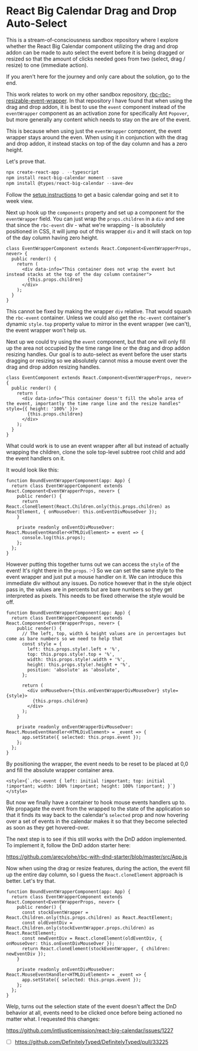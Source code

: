 # React Big Calendar Drag and Drop Auto-Select

This is a stream-of-consciousness sandbox repository where I explore whether the
React Big Calendar component utilizing the drag and drop addon can be made to
auto select the event before it is being dragged or resized so that the amount
of clicks needed goes from two (select, drag / resize) to one (immediate action).

If you aren't here for the journey and only care about the solution, go to the end.

This work relates to work on my other sandbox repository, [rbc-rbc-resizable-event-wrapper](https://github.com/TomasHubelbauer/rbc-resizable-event-wrapper).
In that repository I have found that when using the drag and drop addon, it is
best to use the `event` component instead of the `eventWrapper` component as an
activation zone for specifically Ant `Popover`, but more generally any content
which needs to stay on the are of the event.

This is because when using just the `eventWrapper` component, the event wrapper
stays around the even. When using it in conjunction with the drag and drop addon,
it instead stacks on top of the day column and has a zero height.

Let's prove that.

```powershell
npx create-react-app . --typescript
npm install react-big-calendar moment --save
npm install @types/react-big-calendar --save-dev
```

Follow the [setup instructions](http://intljusticemission.github.io/react-big-calendar/examples/index.html)
to get a basic calendar going and set it to week view.

Next up hook up the `components` property and set up a component for the
`eventWrapper` field. You can just wrap the `props.children` in a `div`
and see that since the `rbc-event` div - what we're wrapping - is absolutely
positioned in CSS, it will jump out of this wrapper `div` and it will
stack on top of the day column having zero height.

```tsx
class EventWrapperComponent extends React.Component<EventWrapperProps, never> {
  public render() {
    return (
      <div data-info="This container does not wrap the event but instead stacks at the top of the day column container">
        {this.props.children}
      </div>
    );
  }
}
```

This cannot be fixed by making the wrapper `div` relative. That would
squash the `rbc-event` container. Unless we could also get the `rbc-event`
container's dynamic `style.top` property value to mirror in the event
wrapper (we can't), the event wrapper won't help us.

Next up we could try using the `event` component, but that one will only
fill up the area not occupied by the time range line or the drag and drop
addon resizing handles. Our goal is to auto-select as event before the
user starts dragging or resizing so we absolutely cannot miss a mouse
event over the drag and drop addon resizing handles.

```tsx
class EventComponent extends React.Component<EventWrapperProps, never> {
  public render() {
    return (
      <div data-info="This container doesn't fill the whole area of the event, importantly the time range line and the resize handles" style={{ height: '100%' }}>
        {this.props.children}
      </div>
    );
  }
}
```

What could work is to use an event wrapper after all but instead of
actually wrapping the children, clone the sole top-level subtree root
child and add the event handlers on it.

It would look like this:

```tsx
function BoundEventWrapperComponent(app: App) {
  return class EventWrapperComponent extends React.Component<EventWrapperProps, never> {
    public render() {
      return React.cloneElement(React.Children.only(this.props.children) as ReactElement, { onMouseOver: this.onEventDivMouseOver });
    }
  
    private readonly onEventDivMouseOver: React.MouseEventHandler<HTMLDivElement> = event => {
      console.log(this.props);
    };
  };
}
```

However putting this together turns out we can access the `style` of the event!
It's right there in the `props`. :-) So we can set the same style to the event
wrapper and just put a mouse handler on it. We can introduce this immediate div
without any issues. Do notice however that in the style object pass in, the values
are in percents but are bare numbers so they get interpreted as pixels. This
needs to be fixed otherwise the style would be off.

```tsx
function BoundEventWrapperComponent(app: App) {
  return class EventWrapperComponent extends React.Component<EventWrapperProps, never> {
    public render() {
      // The left, top, width & height values are in percentages but come as bare numbers so we need to help that
      const style = {
        left: this.props.style!.left + '%',
        top: this.props.style!.top + '%',
        width: this.props.style!.width + '%',
        height: this.props.style!.height + '%',
        position: 'absolute' as 'absolute',
      };

      return (
        <div onMouseOver={this.onEventWrapperDivMouseOver} style={style}>
          {this.props.children}
        </div>
      );
    }
  
    private readonly onEventWrapperDivMouseOver: React.MouseEventHandler<HTMLDivElement> = _event => {
      app.setState({ selected: this.props.event });
    };
  };
}
```

By positioning the wrapper, the event needs to be reset to be placed at 0,0 and
fill the absolute wrapper container area.

```tsx
<style>{`.rbc-event { left: initial !important; top: initial !important; width: 100% !important; height: 100% !important; }`}</style>
```

But now we finally have a container to hook mouse events handlers up to.
We propagate the event from the wrapped to the state of the application so that
it finds its way back to the calendar's `selected` prop and now hovering over a
set of events in the calendar makes it so that they become selected as soon as
they get hovered-over.

The next step is to see if this still works with the DnD addon implemented.
To implement it, follow the DnD addon starter here:

https://github.com/arecvlohe/rbc-with-dnd-starter/blob/master/src/App.js

Now when using the drag or resize features, during the action, the event fill up
the entire day column, so I guess the `React.cloneElement` approach is better.
Let's try that.

```tsx
function BoundEventWrapperComponent(app: App) {
  return class EventWrapperComponent extends React.Component<EventWrapperProps, never> {
    public render() {
      const stockEventWrapper = React.Children.only(this.props.children) as React.ReactElement;
      const oldEventDiv = React.Children.only(stockEventWrapper.props.children) as React.ReactElement;
      const newEventDiv = React.cloneElement(oldEventDiv, { onMouseOver: this.onEventDivMouseOver });
      return React.cloneElement(stockEventWrapper, { children: newEventDiv });
    }
  
    private readonly onEventDivMouseOver: React.MouseEventHandler<HTMLDivElement> = _event => {
      app.setState({ selected: this.props.event });
    };
  };
}
```

Welp, turns out the selection state of the event doesn't affect the DnD behavior at all,
events need to be clicked once before being actioned no matter what. I requested this changes:

https://github.com/intljusticemission/react-big-calendar/issues/1227

- [ ] https://github.com/DefinitelyTyped/DefinitelyTyped/pull/33225
